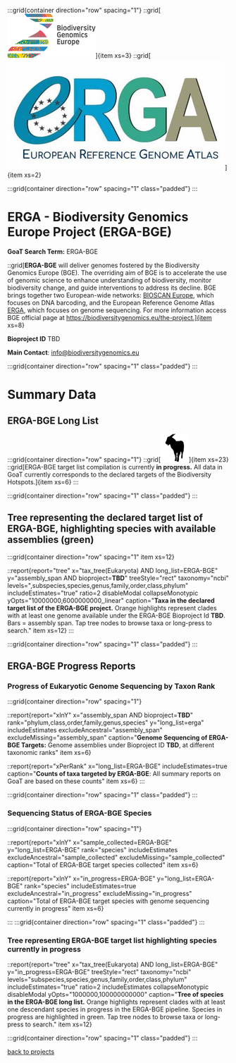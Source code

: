 
:::grid{container direction="row" spacing="1"}
::grid[![GoaT](/static/images/biodiversity_genomics.png)]{item xs=3}
::grid[![GoaT](/static/images/ERGA_logo_rect.jpg)]{item xs=2}

:::grid{container direction="row" spacing="1" class="padded"}
:::

# ERGA - Biodiversity Genomics Europe Project (ERGA-BGE)
**GoaT Search Term:** ERGA-BGE


::grid[**ERGA-BGE** will deliver genomes fostered by the Biodiversity Genomics Europe (BGE). The overriding aim of BGE is to accelerate the use of genomic science to enhance understanding of biodiversity, monitor biodiversity change, and guide interventions to address its decline. BGE brings together two  European-wide networks: [BIOSCAN Europe](https://www.bioscaneurope.org/), which focuses on DNA barcoding, and the European Reference Genome Atlas [ERGA](https://www.erga-biodiversity.eu/), which focuses on genome sequencing. For more information access BGE official page at https://biodiversitygenomics.eu/the-project.]{item xs=8}

**Bioproject ID** TBD

**Main Contact**: info@biodiversitygenomics.eu

:::grid{container direction="row" spacing="1" class="padded"}
:::

# Summary Data
## ERGA-BGE Long List

:::grid{container direction="row" spacing="1"}
::grid[![GoaT](/static/images/capra3.png)]{item xs=23} 
::grid[ERGA-BGE target list compilation is currently **in progress.** All data in GoaT currently corresponds to the declared targets of the Biodiversity Hotspots.]{item xs=6}
:::

:::grid{container direction="row" spacing="1" class="padded"}
:::

## Tree representing the declared target list of ERGA-BGE, highlighting species with available assemblies (green)



:::grid{container direction="row" spacing="1" item xs=12}

::report{report="tree" x="tax_tree(Eukaryota) AND long_list=ERGA-BGE" y="assembly_span AND bioproject=**TBD**" treeStyle="rect" taxonomy="ncbi" levels=",subspecies,species,genus,family,order,class,phylum" includeEstimates="true" ratio=2 disableModal collapseMonotypic yOpts="10000000,6000000000,,linear" caption="**Taxa in the declared target list of the ERGA-BGE project.** Orange highlights represent clades with at least one genome available under the ERGA-BGE Bioproject Id **TBD**. Bars = assembly span. Tap tree nodes to browse taxa or long-press to search." item xs=12}
:::


:::grid{container direction="row" spacing="1" class="padded"}
:::

## ERGA-BGE Progress Reports
### Progress of Eukaryotic Genome Sequencing by Taxon Rank
:::grid{container direction="row" spacing="1"}

::report{report="xInY" x="assembly_span AND bioproject=**TBD**" rank="phylum,class,order,family,genus,species" y="long_list=erga" includeEstimates excludeAncestral="assembly_span" excludeMissing="assembly_span" caption="**Genome Sequencing of ERGA-BGE Targets:** Genome assemblies under Bioproject ID **TBD**, at different taxonomic ranks" item xs=6}

::report{report="xPerRank" x="long_list=ERGA-BGE" includeEstimates=true caption="**Counts of taxa targeted by ERGA-BGE**: All summary reports on GoaT are based on these counts" item xs=6}
:::

:::grid{container direction="row" spacing="1" class="padded"}
:::

### Sequencing Status of ERGA-BGE Species

:::grid{container direction="row" spacing="1"}

::report{report="xInY" x="sample_collected=ERGA-BGE" y="long_list=ERGA-BGE" rank="species" includeEstimates excludeAncestral="sample_collected" excludeMissing="sample_collected" caption="Total of ERGA-BGE target species collected" item xs=6}

::report{report="xInY" x="in_progress=ERGA-BGE" y="long_list=ERGA-BGE" rank="species" includeEstimates=true excludeAncestral="in_progress" excludeMissing="in_progress" caption="Total of ERGA-BGE target species with genome sequencing currently in progress" item xs=6}

:::
:::grid{container direction="row" spacing="1" class="padded"}
:::

### Tree representing ERGA-BGE target list highlighting species currently in progress

::report{report="tree" x="tax_tree(Eukaryota) AND long_list=ERGA-BGE" y="in_progress=ERGA-BGE" treeStyle="rect" taxonomy="ncbi" levels="subspecies,species,genus,family,order,class,phylum" includeEstimates="true" ratio=2 includeEstimates collapseMonotypic disableModal yOpts="1000000,100000000000" caption="**Tree of species in the ERGA-BGE long list.** Orange highlights represent clades with at least one descendant species in progress in the ERGA-BGE pipeline. Species in progress are highlighted in green. Tap tree nodes to browse taxa or long-press to search." item xs=12}

:::grid{container direction="row" spacing="1" class="padded"}
:::


[back to projects](/projects)
